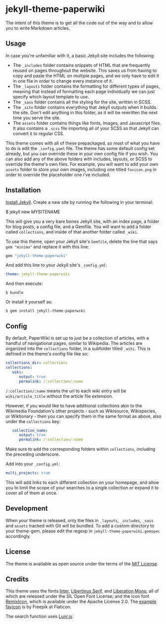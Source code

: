 # jekyll-theme-paperwiki

The intent of this theme is to get all the code out of the way and to allow you to write Markdown articles.



## Usage

In case you're unfamiliar with it, a basic Jekyll site includes the following:
+ The `_includes` folder contains snippets of HTML that are frequently reused on pages throughout the website. This saves us from having to copy and paste the HTML on multiple pages, and we only have to edit it in one file in order to change every instance of it.
+ The `_layouts` folder contains the formatting for different types of pages, meaning that instead of formatting each page individually we can just specify which layout template to use.
+ The `_sass` folder contains all the styling for the site, written in SCSS.
+ The `_site` folder contains everything that Jekyll outputs when it builds the site. Don't edit anything in this folder, as it will be rewritten the next time you serve the site.
+ The `assets` folder contains things like fonts, images, and Javascript files. It also contains a `.scss` file importing all of your SCSS so that Jekyll can convert it to regular CSS.

This theme comes with all of these prepackaged, so most of what you have to do is edit the `_config.yaml` file. The theme has some default config set already, but you can override these in your own config file if you wish. You can also add any of the above folders with includes, layouts, or SCSS to override the theme's own files. For example, you will want to add your own `assets` folder to store your own images, including one titled `favicon.png` in order to override the placeholder one i've included.



## Installation

[Install Jekyll](https://jekyllrb.com/docs/). Create a new site by running the following in your terminal:

   $ jekyll new MYSITENAME

This will give you a very bare bones Jekyll site, with an index page, a folder for blog posts, a config file, and a Gemfile. You will want to add a folder called `collections`, and inside of that another folder called `_wiki`.

To use this theme, open your Jekyll site's `Gemfile`, delete the line that says `gem "minima"` and replace it with this line:

```ruby
gem "jekyll-theme-paperwiki"
```

And add this line to your Jekyll site's `_config.yml`:

```yaml
theme: jekyll-theme-paperwiki
```

And then execute:

```
$ bundle
```

Or install it yourself as:

```
$ gem install jekyll-theme-paperwiki
```



## Config

By default, PaperWiki is set up to just be a collection of articles, with a handful of navigational pages, similar to Wikipedia. The articles are organized into the `collections` folder, in a subfolder titled `_wiki`. This is defined in the theme's config file like so:

```yaml
collections_dir: collections
collections:
   wiki:
      output: true
      permalink: /:collection/:name
```

`/:collection/:name` means the url to each wiki entry will be `wiki/article_title` without the article file extension.

However, if you would like to have additional collections akin to the Wikimedia Foundation's other projects - such as Wikisource, Wikispecies, or Wiktionary - then you can specify them in the same format as above, also under the `collections` key:

```yaml
   collection_name:
      output: true
      permalink: /:collection/:name
```

Make sure to add the corresponding folders within `collections`, including the preceding underscore.

Add into your `_config.yml`:

```yaml
multi_projects: true
```

This will add links to each different collection on your homepage, and allow you to limit the scope of your searches to a single collection or expand it to cover all of them at once.



## Development

When your theme is released, only the files in `_layouts`, `_includes`, `_sass` and `assets` tracked with Git will be bundled.
To add a custom directory to your theme-gem, please edit the regexp in `jekyll-theme-paperwiki.gemspec` accordingly.



## License

The theme is available as open source under the terms of the [MIT License](https://opensource.org/licenses/MIT).



## Credits

This theme uses the fonts [Inter](https://rsms.me/inter/), [Libertinus Serif](https://github.com/alerque/libertinus), and [Liberation Mono](https://fontlibrary.org/en/font/liberation-mono), all of which are released under the SIL Open Font License; and the icon font [RemixIcon](https://remixicon.com/), which is available under the Apache License 2.0. The [example favicon](https://www.flaticon.com/free-icon/toucan_3002355) is by Freepik at Flaticon.

The search function uses [Lunr.js](https://lunrjs.com/).

